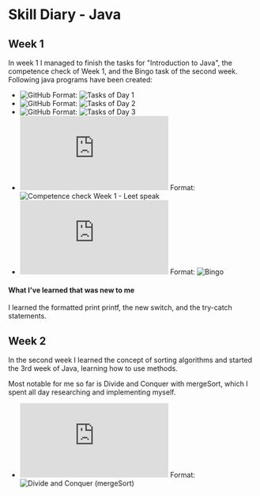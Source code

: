 # Skill Diary - Java

## Week 1

In week 1 I managed to finish the tasks for "Introduction to Java", the competence check of Week 1, and the Bingo task of the second week.
Following java programs have been created:


* ![GitHub](https://github.com/LucisLou/JavaUebungen/tree/main/src/Uebung1) Format: ![Tasks of Day 1](url) 
* ![GitHub](https://github.com/LucisLou/JavaUebungen/tree/main/src/Uebung2) Format: ![Tasks of Day 2](url) 
* ![GitHub](https://github.com/LucisLou/JavaUebungen/tree/main/src/Uebung3) Format: ![Tasks of Day 3](url)
* ![GitHub](https://github.com/LucisLou/JavaUebungen/blob/main/src/Kompetenz/Leetspeak.java) Format: ![Competence check Week 1 - Leet speak](url)
* ![GitHub](https://github.com/LucisLou/JavaUebungen/blob/main/src/Uebung4/Bingo.java) Format: ![Bingo](url) 

#### What I've learned that was new to me

I learned the formatted print printf, the new switch, and the try-catch statements.

## Week 2

In the second week I learned the concept of sorting algorithms and started the 3rd week of Java, learning how to use methods.

Most notable for me so far is Divide and Conquer with mergeSort, which I spent all day researching and implementing myself.

* ![GitHub](https://github.com/LucisLou/JavaUebungen/blob/main/src/Uebung4/DivideAndConquer.java) Format: ![Divide and Conquer (mergeSort)](url)
